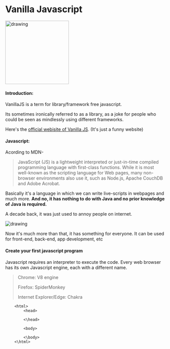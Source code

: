 # Vanilla Javascript
<img src="https://upload.wikimedia.org/wikipedia/commons/thumb/6/6a/JavaScript-logo.png/480px-JavaScript-logo.pngg" alt="drawing" width="200"/>

#### Introduction:
VanillaJS is a term for library/framework free javascript. 

Its sometimes ironically referred to as a library, as a joke for people who could be seen as mindlessly using different frameworks.

Here's the [official webisite of Vanilla JS]( http://vanilla-js.com/). (It's just a funny website)

#### Javascript:
Acording to MDN-
> JavaScript (JS) is a lightweight interpreted or just-in-time compiled programming language with first-class functions. While it is most well-known as the scripting language for Web pages, many non-browser environments also use it, such as Node.js, Apache CouchDB and Adobe Acrobat.


Basically it's a language in which we can write live-scripts in webpages and much more.
**And no, it has nothing to do with Java and no prior knowledge of Java is required.**


A decade back, it was just used to annoy people on internet.

<img src="https://upload.wikimedia.org/wikipedia/en/f/f7/RickRoll.png" alt="drawing"/> 

Now it's much more than that, it has something for everyone.
 It can be used for front-end, back-end, app development, etc

 #### Create your first javascript program

Javascript requires an interpreter to execute the code. Every web browser has its own Javascript engine, each with a different name.
>Chrome: V8 engine
>
>Firefox: SpiderMonkey
>
>Internet Explorer/Edge: Chakra


```
    <html>
        <head>
        
        <\head>

        <body>

        <\body>
    <\html>

```
